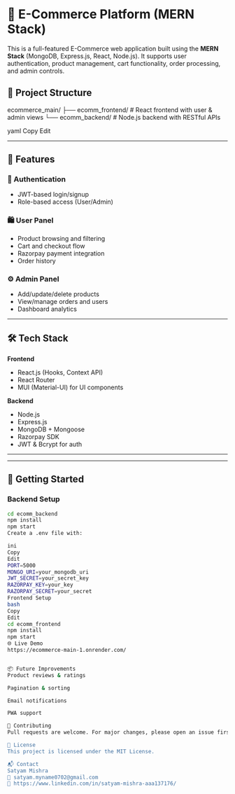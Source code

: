 # 🛒 E-Commerce Platform (MERN Stack)

This is a full-featured E-Commerce web application built using the **MERN Stack** (MongoDB, Express.js, React, Node.js). It supports user authentication, product management, cart functionality, order processing, and admin controls.

## 📁 Project Structure

ecommerce_main/
├── ecomm_frontend/ # React frontend with user & admin views
└── ecomm_backend/ # Node.js backend with RESTful APIs

yaml
Copy
Edit

---

## 🚀 Features

### 👥 Authentication
- JWT-based login/signup
- Role-based access (User/Admin)

### 🛍️ User Panel
- Product browsing and filtering
- Cart and checkout flow
- Razorpay payment integration
- Order history

### ⚙️ Admin Panel
- Add/update/delete products
- View/manage orders and users
- Dashboard analytics

---

## 🛠️ Tech Stack

**Frontend**
- React.js (Hooks, Context API)
- React Router
- MUI (Material-UI) for UI components

**Backend**
- Node.js
- Express.js
- MongoDB + Mongoose
- Razorpay SDK
- JWT & Bcrypt for auth

---

---

## 🔧 Getting Started

### Backend Setup

```bash
cd ecomm_backend
npm install
npm start
Create a .env file with:

ini
Copy
Edit
PORT=5000
MONGO_URI=your_mongodb_uri
JWT_SECRET=your_secret_key
RAZORPAY_KEY=your_key
RAZORPAY_SECRET=your_secret
Frontend Setup
bash
Copy
Edit
cd ecomm_frontend
npm install
npm start
🌐 Live Demo
https://ecommerce-main-1.onrender.com/


📦 Future Improvements
Product reviews & ratings

Pagination & sorting

Email notifications

PWA support

🤝 Contributing
Pull requests are welcome. For major changes, please open an issue first to discuss what you'd like to change.

📄 License
This project is licensed under the MIT License.

📬 Contact
Satyam Mishra
📧 satyam.myname0702@gmail.com
🔗 https://www.linkedin.com/in/satyam-mishra-aaa137176/
